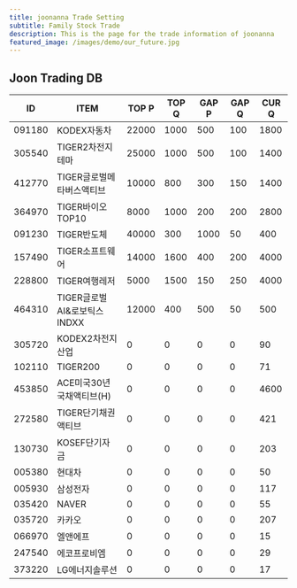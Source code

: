 ```yaml
---
title: joonanna Trade Setting
subtitle: Family Stock Trade
description: This is the page for the trade information of joonanna
featured_image: /images/demo/our_future.jpg
---
```


## Joon Trading DB

|ID|ITEM |TOP P|TOP Q|GAP P|GAP Q|CUR Q|
|--|-----|--|--|--|--|--|
|091180|KODEX자동차|22000|1000|500|100|1800|
|305540|TIGER2차전지테마|25000|1000|500|100|1400|
|412770|TIGER글로벌메타버스액티브|10000|800|300|150|1400| 
|364970|TIGER바이오TOP10|8000|1000|200|200|2800|
|091230|TIGER반도체|40000|300|1000|50|400|
|157490|TIGER소프트웨어|14000|1600|400|200|4000|
|228800|TIGER여행레저|5000|1500|150|250|4000|
|464310|TIGER글로벌AI&로보틱스INDXX|12000|400|500|50|500|
|305720|KODEX2차전지산업|0|0|0|0|90|
|102110|TIGER200|0|0|0|0|71|
|453850|ACE미국30년국채액티브(H)|0|0|0|0|4600|
|272580|TIGER단기채권액티브|0|0|0|0|421|
|130730|KOSEF단기자금|0|0|0|0|203|
|005380|현대차|0|0|0|0|50|
|005930|삼성전자|0|0|0|0|117|
|035420|NAVER|0|0|0|0|55|
|035720|카카오|0|0|0|0|207|
|066970|엘앤에프|0|0|0|0|15|
|247540|에코프로비엠|0|0|0|0|29|
|373220|LG에너지솔루션|0|0|0|0|17|
